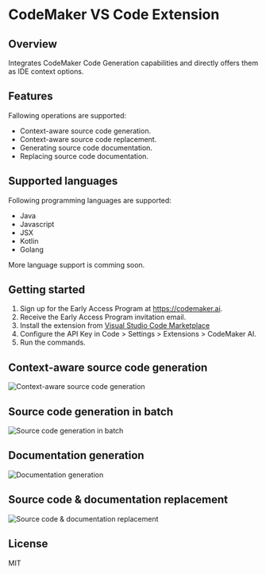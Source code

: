 # CodeMaker VS Code Extension

## Overview

Integrates CodeMaker Code Generation capabilities and directly offers them as IDE context options.

## Features

Fallowing operations are supported:

* Context-aware source code generation.
* Context-aware source code replacement.
* Generating source code documentation.
* Replacing source code documentation.

## Supported languages

Following programming languages are supported:

* Java
* Javascript
* JSX
* Kotlin
* Golang

More language support is comming soon.

## Getting started

1. Sign up for the Early Access Program at https://codemaker.ai.
2. Receive the Early Access Program invitation email. 
3. Install the extension from [Visual Studio Code Marketplace](https://marketplace.visualstudio.com/items?itemName=codemakerai.codemakerai)
4. Configure the API Key in Code > Settings > Extensions > CodeMaker AI.
5. Run the commands.

## Context-aware source code generation

![Context-aware source code generation](./img/code-gen.gif)

## Source code generation in batch

![Source code generation in batch](./img/code-gen-multi-file.gif)

## Documentation generation

![Documentation generation](./img/doc-gen.gif)

## Source code & documentation replacement

![Source code & documentation replacement](./img/replacement.gif)

## License

MIT